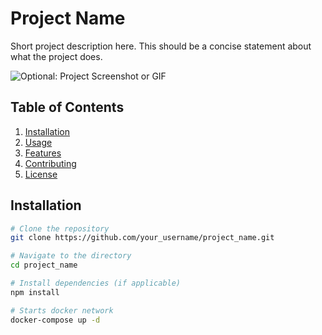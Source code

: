 # Project Name

Short project description here. This should be a concise statement about what the project does.

![Optional: Project Screenshot or GIF](path_to_image)

## Table of Contents

1. [Installation](#installation)
2. [Usage](#usage)
3. [Features](#features)
4. [Contributing](#contributing)
5. [License](#license)

## Installation

```bash
# Clone the repository
git clone https://github.com/your_username/project_name.git

# Navigate to the directory
cd project_name

# Install dependencies (if applicable)
npm install

# Starts docker network
docker-compose up -d
```
